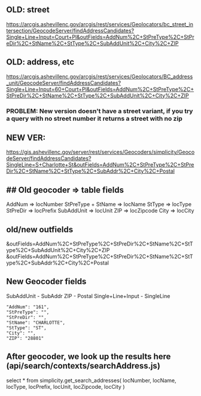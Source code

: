## OLD: street
https://arcgis.ashevillenc.gov/arcgis/rest/services/Geolocators/bc_street_intersection/GeocodeServer/findAddressCandidates?Single+Line+Input=Court+Pl&outFields=AddNum%2C+StPreType%2C+StPreDir%2C+StName%2C+StType%2C+SubAddUnit%2C+City%2C+ZIP
## OLD: address, etc
https://arcgis.ashevillenc.gov/arcgis/rest/services/Geolocators/BC_address_unit/GeocodeServer/findAddressCandidates?Single+Line+Input=60+Court+Pl&outFields=AddNum%2C+StPreType%2C+StPreDir%2C+StName%2C+StType%2C+SubAddUnit%2C+City%2C+ZIP


### PROBLEM: New version doesn't have a street variant, if you try a query with no street number it returns a street with no zip
## NEW VER:
https://gis.ashevillenc.gov/server/rest/services/Geocoders/simplicity/GeocodeServer/findAddressCandidates?SingleLine=S+Charlotte+St&outFields=AddNum%2C+StPreType%2C+StPreDir%2C+StName%2C+StType%2C+SubAddr%2C+City%2C+Postal

## ## Old geocoder => table fields
AddNum => locNumber
StPreType + StName => locName
StType => locType
StPreDir => locPrefix
SubAddUnit => locUnit
ZIP => locZipcode
City => locCity

## old/new outfields
&outFields=AddNum%2C+StPreType%2C+StPreDir%2C+StName%2C+StType%2C+SubAddUnit%2C+City%2C+ZIP
&outFields=AddNum%2C+StPreType%2C+StPreDir%2C+StName%2C+StType%2C+SubAddr%2C+City%2C+Postal

## New Geocoder fields
SubAddUnit - SubAddr
ZIP - Postal
Single+Line+Input - SingleLine


    "AddNum": "161",
    "StPreType": "",
    "StPreDir": "",
    "StName": "CHARLOTTE",
    "StType": "ST",
    "City": "",
    "ZIP": "28801"

## After geocoder, we look up the results here (api/search/contexts/searchAddress.js)
select * from simplicity.get_search_addresses(
    locNumber,
    locName,
    locType,
    locPrefix,
    locUnit,
    locZipcode,
    locCity
)    
  
  